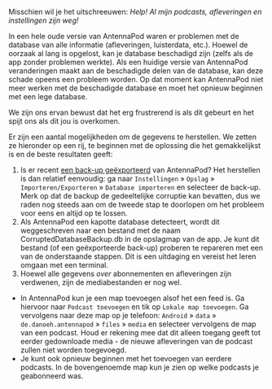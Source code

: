 Misschien wil je het uitschreeuwen: *Help! Al mijn podcasts, afleveringen en instellingen zijn weg!*

In een hele oude versie van AntennaPod waren er problemen met de database van alle informatie (afleveringen, luisterdata, etc.). Hoewel de oorzaak al lang is opgelost, kan je database beschadigd zijn (zelfs als de app zonder problemen werkte). Als een huidige versie van AntennaPod veranderingen maakt aan de beschadigde delen van de database, kan deze schade opeens een probleem worden. Op dat moment kan AntennaPod niet meer werken met de beschadigde database en moet het opnieuw beginnen met een lege database.

We zijn ons ervan bewust dat het erg frustrerend is als dit gebeurt en het spijt ons als dit jou is overkomen.

Er zijn een aantal mogelijkheden om de gegevens te herstellen. We zetten ze hieronder op een rij, te beginnen met de oplossing die het gemakkelijkst is en de beste resultaten geeft:

1. Is er recent [een back-up geëxporteerd](/documentation/general/backup) van AntennaPod? Het herstellen is dan relatief eenvoudig: ga naar `Instellingen` » `Opslag` » `Importeren/Exporteren` » `Database importeren` en selecteer de back-up. Merk op dat de backup de gedeeltelijke corruptie kan bevatten, dus we raden nog steeds aan om de tweede stap te doorlopen om het probleem voor eens en altijd op te lossen.
1. Als AntennaPod een kapotte database detecteert, wordt dit weggeschreven naar een bestand met de naam CorruptedDatabaseBackup.db in de opslagmap van de app. Je kunt dit bestand (of een geëxporteerde back-up) proberen te repareren met een van de onderstaande stappen. Dit is een uitdaging en vereist het leren omgaan met een terminal.
1. Hoewel alle gegevens *over* abonnementen en afleveringen zijn verdwenen, zijn de mediabestanden er nog wel.

* In AntennaPod kun je een map toevoegen alsof het een feed is. Ga hiervoor naar `Podcast toevoegen` en tik op `Lokale map toevoegen`. Ga vervolgens naar deze map op je telefoon: `Android` » `data` » `de.danoeh.antennapod` » `files` » `media` en selecteer vervolgens de map van een podcast. Houd er rekening mee dat dit alleen toegang geeft tot eerder gedownloade media - de nieuwe afleveringen van de podcast zullen niet worden toegevoegd.
* Je kunt ook opnieuw beginnen met het toevoegen van eerdere podcasts. In de bovengenoemde map kun je zien op welke podcasts je geabonneerd was.
